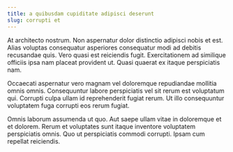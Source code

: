 ```yaml
---
title: a quibusdam cupiditate adipisci deserunt
slug: corrupti et
---
```


At architecto nostrum. Non aspernatur dolor distinctio adipisci nobis et est. Alias voluptas consequatur asperiores consequatur modi ad debitis recusandae quis. Vero quasi est reiciendis fugit. Exercitationem ad similique officiis ipsa nam placeat provident ut. Quasi quaerat ex itaque perspiciatis nam.

Occaecati aspernatur vero magnam vel doloremque repudiandae mollitia omnis omnis. Consequuntur labore perspiciatis vel sit rerum est voluptatum qui. Corrupti culpa ullam id reprehenderit fugiat rerum. Ut illo consequuntur voluptatem fuga corrupti eos rerum fugiat.

Omnis laborum assumenda ut quo. Aut saepe ullam vitae in doloremque et et dolorem. Rerum et voluptates sunt itaque inventore voluptatem perspiciatis omnis. Quo ut perspiciatis commodi corrupti. Ipsam cum repellat reiciendis.
